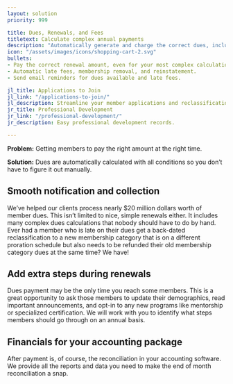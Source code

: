 ```yaml
---
layout: solution
priority: 999

title: Dues, Renewals, and Fees
titletext: Calculate complex annual payments
description: "Automatically generate and charge the correct dues, including complex statuses and member history."
icon: "/assets/images/icons/shopping-cart-2.svg"
bullets:
- Pay the correct renewal amount, even for your most complex calculations.
- Automatic late fees, membership removal, and reinstatement.
- Send email reminders for dues available and late fees.

jl_title: Applications to Join
jl_link: "/applications-to-join/"
jl_description: Streamline your member applications and reclassifications.
jr_title: Professional Development
jr_link: "/professional-development/"
jr_description: Easy professional development records.

---
```

**Problem:** Getting members to pay the right amount at the right time.

**Solution:** Dues are automatically calculated with all conditions so you don’t have to figure it out manually.

## Smooth notification and collection

We’ve helped our clients process nearly $20 million dollars worth of member dues. This isn’t limited to nice, simple renewals either. It includes many complex dues calculations that nobody should have to do by hand. Ever had a member who is late on their dues get a back-dated reclassification to a new membership category that is on a different proration schedule but also needs to be refunded their old membership category dues at the same time? We have!

## Add extra steps during renewals

Dues payment may be the only time you reach some members. This is a great opportunity to ask those members to update their demographics, read important announcements, and opt-in to any new programs like mentorship or specialized certification. We will work with you to identify what steps members should go through on an annual basis.

## Financials for your accounting package

After payment is, of course, the reconciliation in your accounting software. We provide all the reports and data you need to make the end of month reconciliation a snap.
